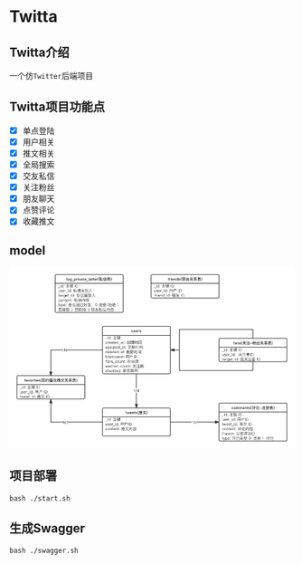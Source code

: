 # Twitta

## Twitta介绍
一个仿`Twitter`后端项目

## Twitta项目功能点
- [x] 单点登陆
- [x] 用户相关
- [x] 推文相关
- [x] 全局搜索
- [x] 交友私信
- [x] 关注粉丝
- [x] 朋友聊天
- [x] 点赞评论
- [x] 收藏推文

## model
![model](Twitta.png)

## 项目部署
```shell
bash ./start.sh
```

## 生成Swagger
```shell
bash ./swagger.sh
```
